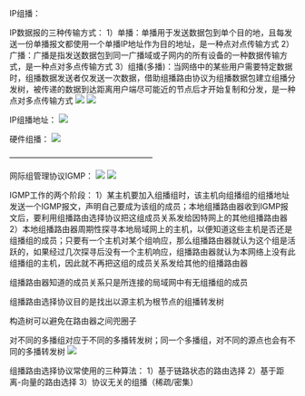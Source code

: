IP组播：

IP数据报的三种传输方式：
1）单播：单播用于发送数据包到单个目的地，且每发送一份单播报文都使用一个单播IP地址作为目的地址，是一种点对点传输方式
2）广播：广播是指发送数据包到同一广播域或子网内的所有设备的一种数据传输方式，是一种点对多点传输方式
3）组播(多播)：当网络中的某些用户需要特定数据时，组播数据发送者仅发送一次数据，借助组播路由协议为组播数据包建立组播分发树，被传递的数据到达距离用户端尽可能近的节点后才开始复制和分发，是一种点对多点传输方式
![](https://tva1.sinaimg.cn/large/008eGmZEly1goskqgqy1qj311e0hy47c.jpg)
![](https://tva1.sinaimg.cn/large/008eGmZEly1goskqpmzprj31050huqc9.jpg)

IP组播地址：
![](https://tva1.sinaimg.cn/large/008eGmZEly1goskqy50fij31220hxn7l.jpg)

硬件组播：
![](https://tva1.sinaimg.cn/large/008eGmZEly1goskrjgwlvj31260gln81.jpg)

——————————————————

网际组管理协议IGMP：
![](https://tva1.sinaimg.cn/large/008eGmZEly1gosktfog4vj30z60hh7dv.jpg)
![](https://tva1.sinaimg.cn/large/008eGmZEly1gosktoaowlj30yp0ed42i.jpg)

IGMP工作的两个阶段：
1）某主机要加入组播组时，该主机向组播组的组播地址发送一个IGMP报文，声明自己要成为该组的成员；本地组播路由器收到IGMP报文后，要利用组播路由选择协议把这组成员关系发给因特网上的其他组播路由器
2）本地组播路由器周期性探寻本地局域网上的主机，以便知道这些主机是否还是组播组的成员；只要有一个主机对某个组响应，那么组播路由器就认为这个组是活跃的，如果经过几次探寻后没有一个主机响应，组播路由器就认为本网络上没有此组播组的主机，因此就不再把这组的成员关系发给其他的组播路由器

组播路由器知道的成员关系只是所连接的局域网中有无组播组的成员



组播路由选择协议目的是找出以源主机为根节点的组播转发树

构造树可以避免在路由器之间兜圈子

对不同的多播组对应于不同的多播转发树；同一个多播组，对不同的源点也会有不同的多播转发树
![](https://tva1.sinaimg.cn/large/008eGmZEly1gosku2ty5yj30kx0dlaa9.jpg)

组播路由选择协议常使用的三种算法：
1）基于链路状态的路由选择
2）基于距离-向量的路由选择
3）协议无关的组播（稀疏/密集）